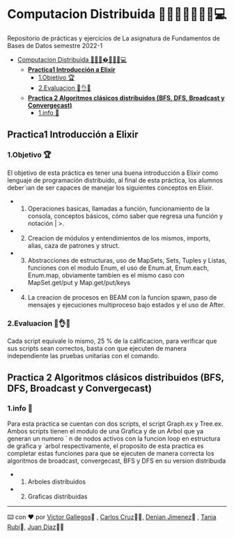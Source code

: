 # Computacion Distribuida 👨🧑🏼👨🧑🏼👧💻

Repositorio de prácticas y ejercicios de La asignatura de Fundamentos de Bases de Datos semestre 2022-1

- [Computacion Distribuida 👨🧑🏼�🧑🏼👧💻](#computacion-distribuida-)
  - [**Practica1 Introducción a Elixir**](#practica1-introducción-a-elixir)
    - [1.Objetivo 🏆](#1objetivo-)
    - [2.Evaluacion​ ​🎼​👌​💯​](#2evaluacion-)
  - [**Practica 2 Algoritmos clásicos distribuidos (BFS, DFS, Broadcast y Convergecast)**](#practica-2-algoritmos-clásicos-distribuidos-bfs-dfs-broadcast-y-convergecast)
    - [1.info 💁](#1info-)

## **Practica1 Introducción a Elixir**

### 1.Objetivo 🏆

El objetivo de esta práctica es tener una buena introducción a Elixir como lenguaje
de programación distribuido, al final de esta práctica, los alumnos deber´ıan de ser
capaces de manejar los siguientes conceptos en Elixir.

- 1. Operaciones basicas, llamadas a función, funcionamiento de la consola, conceptos
básicos, cómo saber que regresa una función y notación | >.
- 2. Creacion de módulos y entendimientos de los mismos, imports, alias, caza de
patrones y struct.
- 3. Abstracciones de estructuras, uso de MapSets, Sets, Tuples y Listas, funciones con
el modulo Enum, el uso de Enum.at, Enum.each, Enum.map, obviamente tambien
es el mismo caso con MapSet.get/put y Map.get/put/keys
- 4. La creacion de procesos en BEAM con la funcion spawn, paso de mensajes y
ejecuciones multiproceso bajo estados y el uso de After.

### 2.Evaluacion​ ​🎼​👌​💯​

Cada script equivale lo mismo, 25 % de la calificacion, para verificar que sus scripts
sean correctos, basta con que ejecuten de manera independiente las pruebas unitarias
con el comando.

## **Practica 2 Algoritmos clásicos distribuidos (BFS, DFS, Broadcast y Convergecast)**

### 1.info 💁 
Para esta practica se cuentan con dos scripts, el script Graph.ex y Tree.ex. Ambos
scripts tienen el modulo de una Grafica y de un Arbol que ya generan un numero ´ n de
nodos activos con la funcion loop en estructura de grafica y ´arbol respectivamente, el
proposito de esta practica es completar estas funciones para que se ejecuten de manera
correcta los algoritmos de broadcast, convergecast, BFS y DFS en su version distribuıda

- 1. Arboles distribuidos
- 2. Graficas distribuidas



---
⌨️ con ❤️ por [Victor Gallegos](https://github.com/VictorDeGallegos)👨 ,  [Carlos Cruz](https://github.com/CarlosCruzRangel)🧑🏼, [Denian Jimenez](https://github.com/demian35)👨 ,  [Tania Rubi](https://github.com/taniarubi)👧, [Juan Diaz](https://github.com/JuanDiazDev)🧑🏼